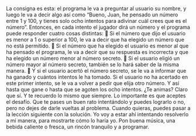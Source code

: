 La consigna es esta: el programa le va a preguntar al usuario su nombre, y luego le va a decir
algo así como “Bueno, Juan, he pensado un número entre 1 y 100, y tienes solo ocho intentos
para adivinar cuál crees que es el número”. Entonces, en cada intento el jugador dirá un
número y el programa puede responder cuatro cosas distintas:
 Si el número que dijo el usuario es menor a 1 o superior a 100, le va a decir que ha elegido
un número que no está permitido.
 Si el número que ha elegido el usuario es menor al que ha pensado el programa, le va a
decir que su respuesta es incorrecta y que ha elegido un número menor al número secreto.
 Si el usuario eligió un número mayor al número secreto, también se lo hará saber de la
misma manera.
 Y si el usuario acertó el número secreto, se le va a informar que ha ganado y cuántos
intentos le ha tomado.
Si el usuario no ha acertado en este primer intento, se le va a volver a pedir que elija otro
número. Y así hasta que gane o hasta que se agoten los ocho intentos.
¿Te animas? Claro que sí.
Y te recuerdo lo mismo que siempre. Lo importante es que aceptes el desafío. Que te pases un
buen rato intentándolo y puedes lograrlo o no, pero no dejes de darle vueltas al problema.
Cuando quieras, puedes pasar a la lección siguiente con la solución. Yo voy a estar ahí
intentando resolverlo a mi manera, para mostrarte cómo lo haría yo.
Pon buena música, una bebida caliente o fresca, un rincón tranquilo y a programar. 